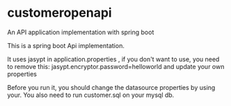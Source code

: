 # customeropenapi
An API application implementation with spring boot

This is a spring boot Api implementation.

It uses jasypt in application.properties , if you don't want to use, you need to remove this: jasypt.encryptor.password=helloworld and update your own properties

Before you run it, you should change the datasource properties by using your. You also need to run customer.sql on your mysql db.
